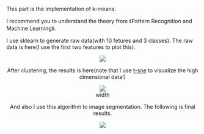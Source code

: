 This part is the implementation of k-means. 

I recommend you to understand the theory from 《Pattern Recognition and Machine Learning》.

I use sklearn to generate raw data(with 10 fetures and 3 classes). The raw data is here(I use the first two features to plot this).

<div align=center>
 <img src="https://github.com/liziniu/machine_learning_2018_spring/blob/master/k-means/raw%20data.png" />
<div>


After clustering, the results is here(note that I use [t-sne](https://github.com/liziniu/machine_learning_2018_spring/blob/master/k-means/t-sne-tutorial.ipynb) to visualize the high dimensional data!)



<div align=center>
 <img src="https://github.com/liziniu/machine_learning_2018_spring/blob/master/k-means/k-means%20results.png" />
<div>width


And also I use this algorithm to image segmentation. The following is final results.

<div align=center>
 <img src="https://github.com/liziniu/machine_learning_2018_spring/blob/master/k-means/image_segementation.png" />
<div>
  
